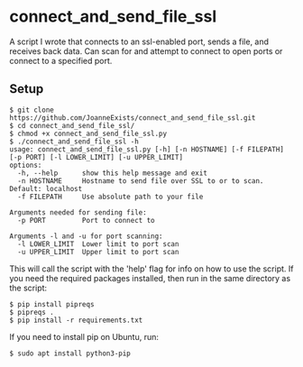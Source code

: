 # connect_and_send_file_ssl
A script I wrote that connects to an ssl-enabled port, sends a file, and receives back data. Can scan for and attempt to connect to open ports or connect to a specified port.
## Setup
```
$ git clone https://github.com/JoanneExists/connect_and_send_file_ssl.git
$ cd connect_and_send_file_ssl/
$ chmod +x connect_and_send_file_ssl.py
$ ./connect_and_send_file_ssl -h
usage: connect_and_send_file_ssl.py [-h] [-n HOSTNAME] [-f FILEPATH] [-p PORT] [-l LOWER_LIMIT] [-u UPPER_LIMIT]
options:
  -h, --help      show this help message and exit
  -n HOSTNAME     Hostname to send file over SSL to or to scan. Default: localhost
  -f FILEPATH     Use absolute path to your file

Arguments needed for sending file:
  -p PORT         Port to connect to

Arguments -l and -u for port scanning:
  -l LOWER_LIMIT  Lower limit to port scan
  -u UPPER_LIMIT  Upper limit to port scan
```
This will call the script with the 'help' flag for info on how to use the script.
If you need the required packages installed, then run in the same directory as the script:
```
$ pip install pipreqs
$ pipreqs .
$ pip install -r requirements.txt
```
If you need to install pip on Ubuntu, run:
```
$ sudo apt install python3-pip
```
